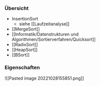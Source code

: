 ### Übersicht
+ InsertionSort
	+ siehe [[Laufzeitanalyse]]
+ [[MergeSort]]
+ [[Informatik/Datenstrukturen und Algorithmen/Sortierverfahren/Quicksort]]
+ [[RadixSort]]
+ [[HeapSort]]
+ [[BSort]]

### Eigenschaften
![[Pasted image 20221028155851.png]]